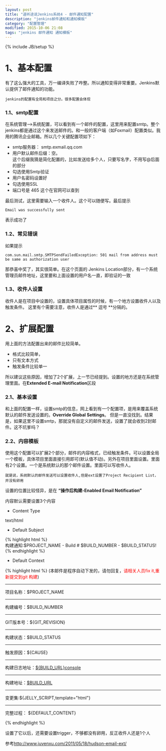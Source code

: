 ```yaml
---
layout: post
title: "道听途说Jenkins系统4 - 邮件通知配置"
description: "jenkins邮件通知和通知模板"
category: "配置管理"
modified: 2015-10-06 21:08
tags: "jenkins 邮件通知 通知模板"
---
```

{% include JB/setup %}

# 1、基本配置
有了这么强大的工具，万一编译失败了咋整。所以通知变得非常重要。Jenkins默认提供了邮件通知的功能。

	jenkins的配置有全局和项目之分。很多配置会体现

### 1.1、smtp配置
在系统管理——>系统配置，可以看到有一个邮件的配置，这里用来配置smtp。整个jenkins都是通过这个来发送邮件的。和一般的客户端（如Foxmail）配置类似。我用的腾讯企业邮箱。所以几个关键配置项如下：

* smtp服务器： smtp.exmail.qq.com
* 用户默认邮件后缀：空。   
这个后缀我猜是简化配置的，比如发送给多个人，只要写名字，不用写@后面的部分
* 勾选使用Smtp验证
* 用户名密码设置好
* 勾选使用SSL
* 端口号是 465
	这个在官网可以查到

最后测试，这里需要输入一个收件人。这个可以随便写。最后提示
	
 		
	Email was successfully sent
表示成功了

### 1.2、常见错误
如果提示

	com.sun.mail.smtp.SMTPSendFailedException: 501 mail from address must be same as authorization user

那恭喜中奖了，其实很简单。在这个页面的 Jenkins Location部分，有一个系统管理员邮件地址，这里要和上面设置的用户名一直，即验证的一致

### 1.3、收件人设置

收件人是在项目中设置的，设置具体项目属性的时候，有一个地方设置收件人以及触发条件。
这里有个需要注意，收件人是通过** 逗号 **分隔的。

# 2、扩展配置
用上面的方法配置出来的邮件比较简单。

* 格式比较简单，
* 只有文本方式
* 触发条件比较单一

所以建议这些原因，增加了2个扩展，上一节已经提到。设置的地方还是在系统管理里面。在**Extended E-mail Notification**区段

### 2.1、基本设置
和上面的配置一样，设置smtp的信息，网上看到有一个配置项，是用来覆盖系统默认的邮件发送设置的。**Override Global Settings**。 但是一直没找到。结果是，如果这里不设置smtp，那就没有自定义的邮件发送，设置了就会收到2封邮件。这不坑爹吗？


### 2.2、内容模板
使用这个配置可以扩展2个部分，邮件的内容格式，已经触发条件。可以设置全局一个模板，具体项目里面直接引用即可(默认值不动)。另外在项目里面设置。里面有2个设置。一个是系统默认的那个邮件设置。里面可以写收件人。

	就是说，系统默认的邮件发送可以设置收件人,但是ext设置了Project Recipient List，并没有卵用


设置的位置比较怪异，是在 **“操作后构建-Enabled Email Notification”**


内容默认需要设置3个内容
* Content Type

text/html

* Default Subject

{% highlight html %}  
构建通知:$PROJECT_NAME - Build # $BUILD_NUMBER - $BUILD_STATUS!
{% endhighlight %}  

* Default Context

{% highlight html %} 
(本邮件是程序自动下发的，请勿回复，<span style="color:red">请相关人员fix it,重新提交到git 构建</span>)<br/>

<hr/>



项目名称：$PROJECT_NAME<br/>

<hr/>



构建编号：$BUILD_NUMBER<br/>

<hr/>



GIT版本号：${GIT_REVISION}<br/>

<hr/>



构建状态：$BUILD_STATUS<br/>

<hr/>



触发原因：${CAUSE}<br/>

<hr/>



构建日志地址：<a href="${BUILD_URL}console">${BUILD_URL}console</a><br/>

<hr/>



构建地址：<a href="$BUILD_URL">$BUILD_URL</a><br/>

<hr/>



变更集:${JELLY_SCRIPT,template="html"}<br/>

<hr/>

完整过程： ${DEFAULT_CONTENT}

{% endhighlight %}  

设置了它以后，还需要设置trigger，不够都没有卵用，反正收件人还是1个人

参考<http://www.juvenxu.com/2011/05/18/hudson-email-ext/>